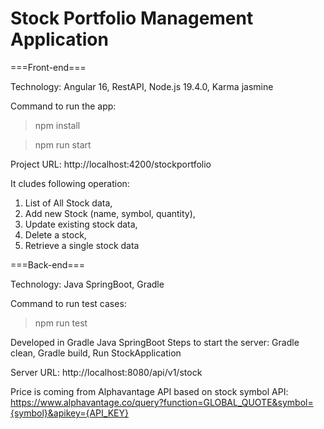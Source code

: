 # Stock Portfolio Management Application 

===Front-end===

Technology: Angular 16, RestAPI, Node.js 19.4.0, Karma jasmine

Command to run the app: 
> npm install

> npm run start

Project URL: http://localhost:4200/stockportfolio

It cludes following operation:
1. List of All Stock data, 
2. Add new Stock (name, symbol, quantity),
3. Update existing stock data, 
4. Delete a stock, 
5. Retrieve a single stock data


===Back-end===

Technology: Java SpringBoot, Gradle

Command to run test cases:
>npm run test

Developed in Gradle Java SpringBoot
Steps to start the server:
Gradle clean,
Gradle build,
Run StockApplication

Server URL: http://localhost:8080/api/v1/stock

Price is coming from Alphavantage API based on stock symbol
API: https://www.alphavantage.co/query?function=GLOBAL_QUOTE&symbol={symbol}&apikey={API_KEY}
